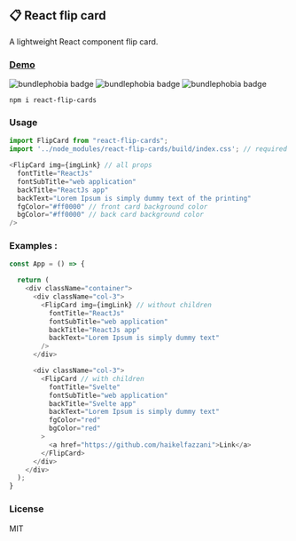 ## 📋 React flip card   
A lightweight React component flip card.  

### [Demo](https://stackblitz.com/edit/react-flip-cards-mzrnxa?file=index.js)

![bundlephobia badge](https://badgen.net/npm/v/react-flip-cards) ![bundlephobia badge](https://badgen.net/bundlephobia/min/react-flip-cards) ![bundlephobia badge](https://badgen.net/bundlephobia/minzip/react-flip-cards)

```
npm i react-flip-cards
```

### Usage
```js
import FlipCard from "react-flip-cards";
import '../node_modules/react-flip-cards/build/index.css'; // required

<FlipCard img={imgLink} // all props
  fontTitle="ReactJs"
  fontSubTitle="web application"
  backTitle="ReactJs app"
  backText="Lorem Ipsum is simply dummy text of the printing"
  fgColor="#ff0000" // front card background color
  bgColor="#ff0000" // back card background color
/>
```

### Examples :
```js
const App = () => {

  return (
    <div className="container">
      <div className="col-3">
        <FlipCard img={imgLink} // without children
          fontTitle="ReactJs"
          fontSubTitle="web application"
          backTitle="ReactJs app"
          backText="Lorem Ipsum is simply dummy text"
        />
      </div>

      <div className="col-3">
        <FlipCard // with children
          fontTitle="Svelte"
          fontSubTitle="web application"
          backTitle="Svelte app"
          backText="Lorem Ipsum is simply dummy text"
          fgColor="red"
          bgColor="red"
        >
          <a href="https://github.com/haikelfazzani">Link</a>
        </FlipCard>
      </div>
    </div>
  );
}
```

### License
MIT